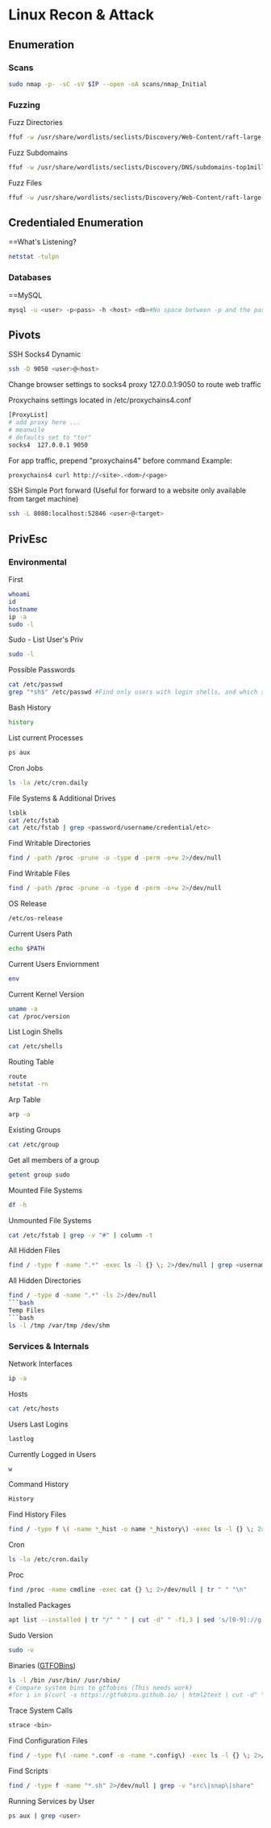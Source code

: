 # Linux Recon & Attack

## Enumeration
### Scans
```bash
sudo nmap -p- -sC -sV $IP --open -oA scans/nmap_Initial
```
### Fuzzing
Fuzz Directories
```bash
ffuf -w /usr/share/wordlists/seclists/Discovery/Web-Content/raft-large-directories-lowercase.txt:FUZZ -u http://<Domain or IP>/FUZZ -fs 278
```
Fuzz Subdomains
```bash
ffuf -w /usr/share/wordlists/seclists/Discovery/DNS/subdomains-top1million-110000.txt -u http://<Domain or IP> -H "Host:FUZZ.<Domain or IP" -fw 20
```
Fuzz Files
```bash
ffuf -w /usr/share/wordlists/seclists/Discovery/Web-Content/raft-large-files.txt -u http://<Domain or IP>/FUZZ -e .php,.html,.txt -fs 283
```
## Credentialed Enumeration
==What's Listening?
```bash
netstat -tulpn
```
### Databases
==MySQL
```bash
mysql -u <user> -p<pass> -h <host> <db>#No space between -p and the password (ex: -pPassword)
```

## Pivots
SSH Socks4 Dynamic
```bash
ssh -D 9050 <user>@<host>
```
Change browser settings to socks4 proxy 127.0.0.1:9050 to route web traffic

Proxychains settings located in /etc/proxychains4.conf
```bash
[ProxyList]
# add proxy here ...
# meanwile
# defaults set to "tor"
socks4  127.0.0.1 9050
```
For app traffic, prepend "proxychains4" before command
Example:
```bash
proxychains4 curl http://<site>.<dom>/<page>
```
SSH Simple Port forward (Useful for forward to a website only available from target machine)
```bash
ssh -L 8080:localhost:52846 <user>@<target>
```
## PrivEsc
### Environmental
First
```bash
whoami
id
hostname
ip -a
sudo -l
```
Sudo - List User's Priv
```bash
sudo -l
```
Possible Passwords
```bash
cat /etc/passwd
grep "*sh$" /etc/passwd #Find only users with login shells, and which shell they have.
```
Bash History
```bash
history
```
List current Processes
```bash
ps aux
```
Cron Jobs
```bash
ls -la /etc/cron.daily
```
File Systems & Additional Drives
```bash
lsblk
cat /etc/fstab
cat /etc/fstab | grep <password/username/credential/etc>
```
Find Writable Directories
```bash
find / -path /proc -prune -o -type d -perm -o+w 2>/dev/null
```
Find Writable Files
```bash
find / -path /proc -prune -o -type d -perm -o+w 2>/dev/null
```
OS Release
```bash
/etc/os-release
```
Current Users Path
```bash
echo $PATH
```
Current Users Enviornment
```bash
env
```
Current Kernel Version
```bash
uname -a
cat /proc/version
```
List Login Shells
```bash
cat /etc/shells
```
Routing Table
```bash
route
netstat -rn
```
Arp Table
```bash
arp -a
```
Existing Groups
```bash
cat /etc/group
```
Get all members of a group
```bash
getent group sudo
```
Mounted File Systems
```bash
df -h
```
Unmounted File Systems
```bash
cat /etc/fstab | grep -v "#" | column -t
```
All Hidden Files
```bash
find / -type f -name ".*" -exec ls -l {} \; 2>/dev/null | grep <username>
```
All Hidden Directories
```bash
find / -type d -name ".*" -ls 2>/dev/null
```bash
Temp Files
```bash
ls -l /tmp /var/tmp /dev/shm
```
### Services & Internals
Network Interfaces
```bash
ip -a
```
Hosts
```bash
cat /etc/hosts
```
Users Last Logins
```bash
lastlog
```
Currently Logged in Users
```bash
w
```
Command History
```bash
History
```
Find History Files
```bash
find / -type f \( -name *_hist -o name *_history\) -exec ls -l {} \; 2>/dev/null
```
Cron
```bash
ls -la /etc/cron.daily
```
Proc
```bash
find /proc -name cmdline -exec cat {} \; 2>/dev/null | tr " " "\n"
```
Installed Packages
```bash
apt list --installed | tr "/" " " | cut -d" " -f1,3 | sed 's/[0-9]://g' | tee -a installed_pkgs.list
```
Sudo Version
```bash
sudo -v
```
Binaries ([GTFOBins](https://gtfobins.github.io/))
```bash
ls -l /bin /usr/bin/ /usr/sbin/
# Compare system bins to gtfobins (This needs work)
#for i in $(curl -s https://gtfobins.github.io/ | html2text | cut -d" " -f1 | sed '/^[[:space:]]*$/d');do if grep -q "$i" installed_pkgs.list;then echo "Check GTFO for: $i";fi;done
```
Trace System Calls
```bash
strace <bin>
```
Find Configuration Files
```bash
find / -type f\( -name *.conf -o -name *.config\) -exec ls -l {} \; 2>/dev/null
```
Find Scripts
```bash
find / -type f -name "*.sh" 2>/dev/null | grep -v "src\|snap\|share"
```
Running Services by User
```bash
ps aux | grep <user>
```
